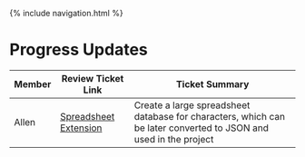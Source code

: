 {% include navigation.html %}

# Progress Updates

| Member | Review Ticket Link | Ticket Summary |
| ---   | ---    |--- |
| Allen | [Spreadsheet Extension](https://github.com/zenxha/musicgacha/issues/20)| Create a large spreadsheet database for characters, which can be later converted to JSON and used in the project|

